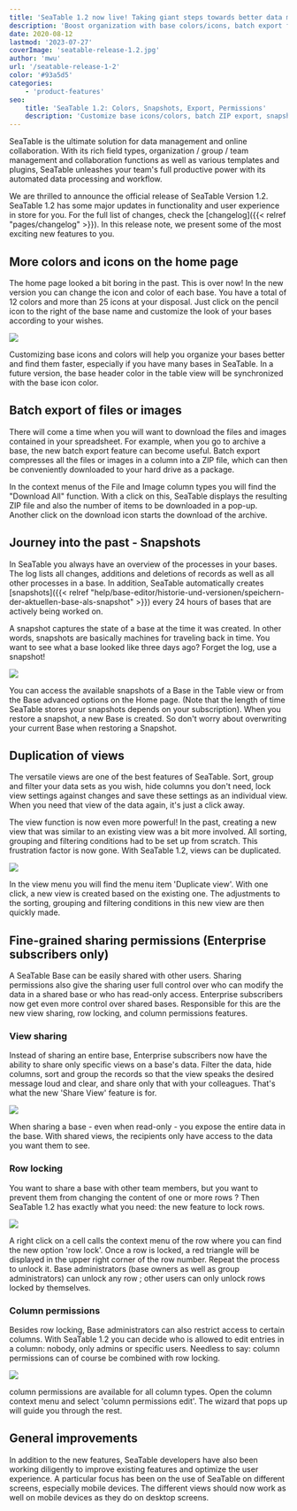 ```yaml
---
title: 'SeaTable 1.2 now live! Taking giant steps towards better data management - SeaTable'
description: 'Boost organization with base colors/icons, batch export files as ZIP, travel in time with snapshot restores, duplicate customized views in a click, and control access with new fine-grained share/view/row/col permissions. Improved mobile and teamwork features round out this major release.'
date: 2020-08-12
lastmod: '2023-07-27'
coverImage: 'seatable-release-1.2.jpg'
author: 'mwu'
url: '/seatable-release-1-2'
color: '#93a5d5'
categories:
    - 'product-features'
seo:
    title: 'SeaTable 1.2: Colors, Snapshots, Export, Permissions'
    description: 'Customize base icons/colors, batch ZIP export, snapshots, duplicate views and new permissions! SeaTable 1.2 upgrades management & safety.'
---
```


SeaTable is the ultimate solution for data management and online collaboration. With its rich field types, organization / group / team management and collaboration functions as well as various templates and plugins, SeaTable unleashes your team's full productive power with its automated data processing and workflow.

We are thrilled to announce the official release of SeaTable Version 1.2. SeaTable 1.2 has some major updates in functionality and user experience in store for you. For the full list of changes, check the [changelog]({{< relref "pages/changelog" >}}). In this release note, we present some of the most exciting new features to you.

## More colors and icons on the home page

The home page looked a bit boring in the past. This is over now! In the new version you can change the icon and color of each base. You have a total of 12 colors and more than 25 icons at your disposal. Just click on the pencil icon to the right of the base name and customize the look of your bases according to your wishes.

![](baseColorAndIcon-711x501.jpg)

Customizing base icons and colors will help you organize your bases better and find them faster, especially if you have many bases in SeaTable. In a future version, the base header color in the table view will be synchronized with the base icon color.

## Batch export of files or images

There will come a time when you will want to download the files and images contained in your spreadsheet. For example, when you go to archive a base, the new batch export feature can become useful. Batch export compresses all the files or images in a column into a ZIP file, which can then be conveniently downloaded to your hard drive as a package.

In the context menus of the File and Image column types you will find the "Download All" function. With a click on this, SeaTable displays the resulting ZIP file and also the number of items to be downloaded in a pop-up. Another click on the download icon starts the download of the archive.

## Journey into the past - Snapshots

In SeaTable you always have an overview of the processes in your bases. The log lists all changes, additions and deletions of records as well as all other processes in a base. In addition, SeaTable automatically creates [snapshots]({{< relref "help/base-editor/historie-und-versionen/speichern-der-aktuellen-base-als-snapshot" >}}) every 24 hours of bases that are actively being worked on.

A snapshot captures the state of a base at the time it was created. In other words, snapshots are basically machines for traveling back in time. You want to see what a base looked like three days ago? Forget the log, use a snapshot!

![](Snapshots.png)

You can access the available snapshots of a Base in the Table view or from the Base advanced options on the Home page. (Note that the length of time SeaTable stores your snapshots depends on your subscription). When you restore a snapshot, a new Base is created. So don't worry about overwriting your current Base when restoring a Snapshot.

## Duplication of views

The versatile views are one of the best features of SeaTable. Sort, group and filter your data sets as you wish, hide columns you don't need, lock view settings against changes and save these settings as an individual view. When you need that view of the data again, it's just a click away.

The view function is now even more powerful! In the past, creating a new view that was similar to an existing view was a bit more involved. All sorting, grouping and filtering conditions had to be set up from scratch. This frustration factor is now gone. With SeaTable 1.2, views can be duplicated.

![](duplicate_view.png)

In the view menu you will find the menu item 'Duplicate view'. With one click, a new view is created based on the existing one. The adjustments to the sorting, grouping and filtering conditions in this new view are then quickly made.

## Fine-grained sharing permissions (Enterprise subscribers only)

A SeaTable Base can be easily shared with other users. Sharing permissions also give the sharing user full control over who can modify the data in a shared base or who has read-only access. Enterprise subscribers now get even more control over shared bases. Responsible for this are the new view sharing, row locking, and column permissions features.

### View sharing

Instead of sharing an entire base, Enterprise subscribers now have the ability to share only specific views on a base's data. Filter the data, hide columns, sort and group the records so that the view speaks the desired message loud and clear, and share only that with your colleagues. That's what the new 'Share View' feature is for.

![](share_view.png)

When sharing a base - even when read-only - you expose the entire data in the base. With shared views, the recipients only have access to the data you want them to see.

### Row locking

You want to share a base with other team members, but you want to prevent them from changing the content of one or more rows ? Then SeaTable 1.2 has exactly what you need: the new feature to lock rows.

![](lock_row.png)

A right click on a cell calls the context menu of the row where you can find the new option 'row lock'. Once a row is locked, a red triangle will be displayed in the upper right corner of the row number. Repeat the process to unlock it. Base administrators (base owners as well as group administrators) can unlock any row ; other users can only unlock rows locked by themselves.

### Column permissions

Besides row locking, Base administrators can also restrict access to certain columns. With SeaTable 1.2 you can decide who is allowed to edit entries in a column: nobody, only admins or specific users. Needless to say: column permissions can of course be combined with row locking.

![](column_permission.png)

column permissions are available for all column types. Open the column context menu and select 'column permissions edit'. The wizard that pops up will guide you through the rest.

## General improvements

In addition to the new features, SeaTable developers have also been working diligently to improve existing features and optimize the user experience. A particular focus has been on the use of SeaTable on different screens, especially mobile devices. The different views should now work as well on mobile devices as they do on desktop screens.
